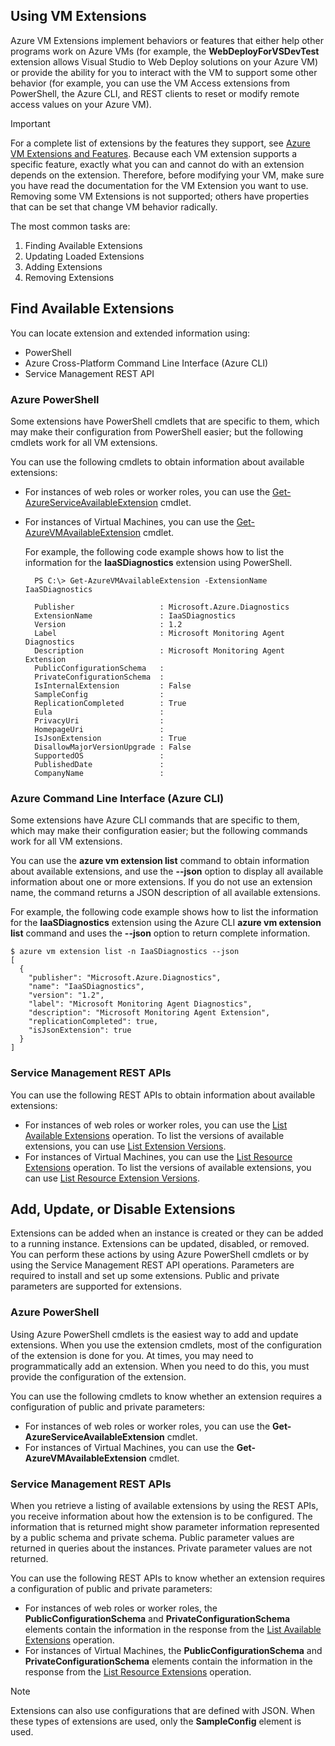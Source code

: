 ## Using VM Extensions
Azure VM Extensions implement behaviors or features that either help other programs work on Azure VMs (for example, the **WebDeployForVSDevTest** extension allows Visual Studio to Web Deploy solutions on your Azure VM) or provide the ability for you to interact with the VM to support some other behavior (for example, you can use the VM Access extensions from PowerShell, the Azure CLI, and REST clients to reset or modify remote access values on your Azure VM).

> [!IMPORTANT]
> For a complete list of extensions by the features they support, see [Azure VM Extensions and Features](../articles/virtual-machines/virtual-machines-windows-extensions-features.md?toc=%2fazure%2fvirtual-machines%2fwindows%2ftoc.json). Because each VM extension supports a specific feature, exactly what you can and cannot do with an extension depends on the extension. Therefore, before modifying your VM, make sure you have read the documentation for the VM Extension you want to use. Removing some VM Extensions is not supported; others have properties that can be set that change VM behavior radically.
> 
> 

The most common tasks are:

1. Finding Available Extensions
2. Updating Loaded Extensions
3. Adding Extensions
4. Removing Extensions

## Find Available Extensions
You can locate extension and extended information using:

* PowerShell
* Azure Cross-Platform Command Line Interface (Azure CLI)
* Service Management REST API

### Azure PowerShell
Some extensions have PowerShell cmdlets that are specific to them, which may make their configuration from PowerShell easier; but the following cmdlets work for all VM extensions.

You can use the following cmdlets to obtain information about available extensions:

* For instances of web roles or worker roles, you can use the [Get-AzureServiceAvailableExtension](https://msdn.microsoft.com/library/azure/dn722498.aspx)
    cmdlet.
* For instances of Virtual Machines, you can use the [Get-AzureVMAvailableExtension](https://msdn.microsoft.com/library/azure/dn722480.aspx) cmdlet.

    For example, the following code example shows how to list the
    information for the **IaaSDiagnostics** extension using PowerShell.

        PS C:\> Get-AzureVMAvailableExtension -ExtensionName IaaSDiagnostics

        Publisher                   : Microsoft.Azure.Diagnostics
        ExtensionName               : IaaSDiagnostics
        Version                     : 1.2
        Label                       : Microsoft Monitoring Agent Diagnostics
        Description                 : Microsoft Monitoring Agent Extension
        PublicConfigurationSchema   :
        PrivateConfigurationSchema  :
        IsInternalExtension         : False
        SampleConfig                :
        ReplicationCompleted        : True
        Eula                        :
        PrivacyUri                  :
        HomepageUri                 :
        IsJsonExtension             : True
        DisallowMajorVersionUpgrade : False
        SupportedOS                 :
        PublishedDate               :
        CompanyName                 :

### Azure Command Line Interface (Azure CLI)
Some extensions have Azure CLI commands that are specific to them, which may make their configuration easier; but the following commands work for all VM extensions.

You can use the **azure vm extension list** command to obtain information about available extensions, and use the **--json** option to display all available information about one or more extensions. If you do not use an extension name, the command returns a JSON description of all available extensions.

For example, the following code example shows how to list the information for the **IaaSDiagnostics** extension using the Azure CLI **azure vm extension list** command and uses the **--json** option to return complete information.

    $ azure vm extension list -n IaaSDiagnostics --json
    [
      {
        "publisher": "Microsoft.Azure.Diagnostics",
        "name": "IaaSDiagnostics",
        "version": "1.2",
        "label": "Microsoft Monitoring Agent Diagnostics",
        "description": "Microsoft Monitoring Agent Extension",
        "replicationCompleted": true,
        "isJsonExtension": true
      }
    ]

### Service Management REST APIs
You can use the following REST APIs to obtain information about available extensions:

* For instances of web roles or worker roles, you can use the [List Available Extensions](https://msdn.microsoft.com/library/dn169559.aspx) operation. To list the versions of available extensions, you can use [List Extension Versions](https://msdn.microsoft.com/library/dn495437.aspx).
* For instances of Virtual Machines, you can use the [List Resource Extensions](https://msdn.microsoft.com/library/dn495441.aspx) operation. To list the versions of available extensions, you can use [List Resource Extension Versions](https://msdn.microsoft.com/library/dn495440.aspx).

## Add, Update, or Disable Extensions
Extensions can be added when an instance is created or they can be added to a running instance. Extensions can be updated, disabled, or removed. You can perform these actions by using Azure PowerShell cmdlets or by using the Service Management REST API operations. Parameters are required to install and set up some extensions. Public and private parameters are supported for extensions.

### Azure PowerShell
Using Azure PowerShell cmdlets is the easiest way to add and update extensions. When you use the extension cmdlets, most of the configuration of the extension is done for you. At times, you may need to programmatically add an extension. When you need to do this, you must provide the configuration of the extension.

You can use the following cmdlets to know whether an extension requires a configuration of public and private parameters:

* For instances of web roles or worker roles, you can use the **Get-AzureServiceAvailableExtension** cmdlet.
* For instances of Virtual Machines, you can use the **Get-AzureVMAvailableExtension** cmdlet.

### Service Management REST APIs
When you retrieve a listing of available extensions by using the REST
APIs, you receive information about how the extension is to be configured. The information that is returned might show parameter information represented by a public schema and private schema. Public parameter values are returned in queries about the instances. Private parameter values are not returned.

You can use the following REST APIs to know whether an extension requires a configuration of public and private parameters:

* For instances of web roles or worker roles, the **PublicConfigurationSchema** and **PrivateConfigurationSchema** elements contain the information in the response from the [List Available Extensions](https://msdn.microsoft.com/library/dn169559.aspx) operation.
* For instances of Virtual Machines, the **PublicConfigurationSchema** and **PrivateConfigurationSchema** elements contain the information in the response from the [List Resource Extensions](https://msdn.microsoft.com/library/dn495441.aspx) operation.

> [!NOTE]
> Extensions can also use configurations that are defined with JSON. When these types of extensions are used, only the **SampleConfig** element is used.
> 
>